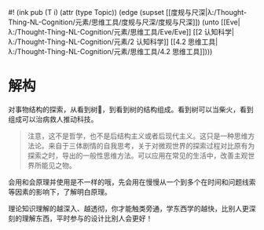 #! (ink pub (T i) (attr (type Topic)) (edge (supset [[度规与尺深|λ:/Thought-Thing-NL-Cognition/元素/思维工具/度规与尺深/度规与尺深]]) (unto [[Eve|λ:/Thought-Thing-NL-Cognition/元素/思维工具/Eve/Eve]] [[2 认知科学|λ:/Thought-Thing-NL-Cognition/元素/2 认知科学]] [[4.2 思维工具|λ:/Thought-Thing-NL-Cognition/元素/思维工具/4.2 思维工具]])))

# 解构

对事物结构的探索，从看到树🌲，到看到树的结构组成。看到树可以当柴火，看到组成可以治病救人推动科技。

> 注意，这不是哲学，也不是后结构主义或者后现代主义。这只是一种思维方法论。来自于三体剧情的自我思考，关于对微观世界的探索过程对比原有为探索之时，导出的一般性思维方法。可以应用在常见的生活中，改善主观世界所能见之物。


会用和会原理并使用是不一样的哦，先会用在慢慢从一个到多个在时间和问题线索等因素的影响下，了解明白原理。

理论知识理解的越深入、越透彻，你才能触类旁通，学东西学的越快，比别人更深刻的理解东西，平时参与的设计比别人会更好！